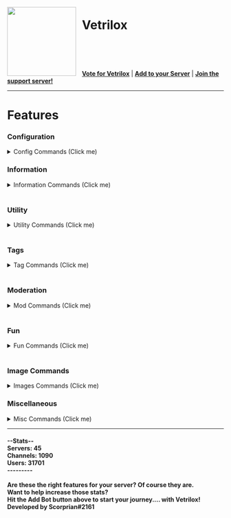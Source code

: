 <html><head></head><body><p><img style="margin-right:1em" width="160px" align="left" src="https://rendernetwork.co/vetriloxtrans.png"></p>
<span title="Vetrilox is a multi-purpose bot with Moderation, Utility and fun commands"><h1>Vetrilox</h1></span>
<br><br><br><br>
<nav>
  <a style="font-weight:bold" href="#">Vote for Vetrilox</a> |
  <a style="font-weight:bold" href="https://discord.com/oauth2/authorize?client_id=492476933808979979&scope=bot&permissions=76870">Add to your Server</a> |
  <a style="font-weight:bold" href="https://discord.gg/sxDtd43">Join the support server!</a>
</nav>
<hr>
<h1><b>Features</b></h1>

<h3><b>Configuration</b></h3>
<details>
  <summary>Config Commands (Click me)</summary>
<table>
<thead>
<tr>
<th style="text-align:left">Command</th>
<th style="text-align:left">Function</th>
</tr>
</thead>
<tbody>
<tr>
<td style="text-align:left">Prefix</td>
  <td style="text-align:left">Shows and Changes the bot prefix</td>
</tr>
<tr>
<td style="text-align:left">SetSuggestionsChannel</td>
  <td style="text-align:left">Sets the servers suggestions channel, used by the bots suggest command</td>
</tr>

</tbody>
</table>
</details>
<h3>Information</h3>
<details>
  <summary>Information Commands (Click me)</summary>
<table>
<thead>
<tr>
<th style="text-align:left">Command</th>
<th style="text-align:left">Function</th>
</tr>
</thead>
<tbody>
<tr>
<td style="text-align:left">Serverinfo</td>
<td style="text-align:left">Displays info about current server</td>
</tr>
<tr>
<td style="text-align:left">Botinfo</td>
<td style="text-align:left">Displays info about Vetrilox itself</td>
</tr>
<tr>
<td style="text-align:left">Roleinfo</td>
<td style="text-align:left">Displays info about specified role</td>
</tr>
<tr>
<td style="text-align:left">Uptime</td>
<td style="text-align:left">Displays how long the bot has been online for</td>
</tr>
<tr>
<td style="text-align:left">Invite</td>
<td style="text-align:left">Displays the invite link</td>
</tr>
<tr>
<td style="text-align:left">Support</td>
<td style="text-align:left">Displays the support server link</td>
</tr>
<tr>
<td style="text-align:left">Vote</td>
<td style="text-align:left">Displays the <a href="https://top.gg">top.gg</a> and <a href="https://discord.boats">discord.boats</a> vote link</td>
</tr>
</tbody>
</table>
</details><br>
  

<h3><b>Utility</b></h3>
<details>
  <summary>Utility Commands (Click me)</summary>
<table>
<thead>
<tr>
<th style="text-align:left">Command</th>
<th style="text-align:left">Function</th>
</tr>
</thead>
<tbody>
<tr>
<td style="text-align:left">Weather</td>
<td style="text-align:left">Displays weather info about specified location</td>
</tr>
<tr>
<td style="text-align:left">Gameinfo[Vote Only]</td>
<td style="text-align:left">Displays info about specified steam game</td>
</tr>
<tr>
<td style="text-align:left">Hastebin[Vote Only]</td>
<td style="text-align:left">Sends you specified text to a new hastebin link</td>
</tr>
<tr>
<td style="text-align:left">MorseCode[Vote Only]</td>
<td style="text-align:left">Translates specified text into morsecode</td>
</tr>
<tr>
<td style="text-align:left">Qrcode[Vote Only]</td>
<td style="text-align:left">Turns your specified text into a qrcode</td>
</tr>
</tbody>
</table>
</details><br>

<h3><b>Tags</b></h3>
<details>
  <summary>Tag Commands (Click me)</summary>
<table>
<thead>
<tr>
<th style="text-align:left">Command</th>
<th style="text-align:left">Function</th>
</tr>
</thead>
<tbody>
<tr>
<td style="text-align:left">Tag-setup</td>
<td style="text-align:left">Sets up tags in your server</td>
</tr>
<tr>
<td style="text-align:left">Tag-create</td>
<td style="text-align:left">Creates a tag</td>
</tr>
<tr>
<td style="text-align:left">Tag-delete</td>
<td style="text-align:left">Deletes a tag</td>
</tr>
<tr>
<td style="text-align:left">Tag</td>
<td style="text-align:left">Displays a tag</td>
</tr>
</tbody>
</table>
</details><br>

<h3><b>Moderation</b></h3>
<details>
  <summary>Mod Commands (Click me)</summary>
<table>
<thead>
<tr>
<th style="text-align:left">Command</th>
<th style="text-align:left">Function</th>
</tr>
</thead>
<tbody>
<tr>
<td style="text-align:left">Ban</td>
<td style="text-align:left">Bans specified member</td>
</tr>
<tr>
<td style="text-align:left">Unban</td>
<td style="text-align:left">Unbans specified member</td>
</tr>
<tr>
<td style="text-align:left">Mute</td>
<td style="text-align:left">Mutes specified member for a specified amount of time</td>
</tr>
<tr>
<td style="text-align:left">Unmute</td>
<td style="text-align:left">Unmutes specified muted member</td>
</tr>
<tr>
<td style="text-align:left">Kick</td>
<td style="text-align:left">Kicks specified member</td>
</tr>
<tr>
<td style="text-align:left">Purge</td>
<td style="text-align:left">Clears specified number of messages</td>
</tr>
<tr>
<td style="text-align:left">Whois</td>
<td style="text-align:left">Sends information about specified member</td>
</tr>
</tbody>
</table>
</details>

<br>
<h3><b>Fun</b></h3>
<details>
  <summary>Fun Commands (Click me)</summary>
<table>
<thead>
<tr>
<th style="text-align:left">Command</th>
<th style="text-align:left">Function</th>
</tr>
</thead>
<tbody>
<tr>
<td style="text-align:left">8Ball</td>
<td style="text-align:left">Answers your question with a random answer</td>
</tr>
<tr>
<td style="text-align:left">Love</td>
<td style="text-align:left">Tells you how much you love the mentioned user</td>
</tr>
<tr>
<td style="text-align:left">Meme</td>
<td style="text-align:left">Sends you a meme from a random meme subreddit</td>
</tr>
<tr>
<td style="text-align:left">Avatar</td>
<td style="text-align:left">Sends you your own avatar</td>
</tr>
<tr>
<td style="text-align:left">Clapify</td>
<td style="text-align:left">Clapifies your specified text</td>
</tr>
<tr>
<td style="text-align:left">Trump</td>
<td style="text-align:left">Sends you a random trump quote</td>
</tr>
<tr>
<td style="text-align:left">FMK</td>
<td style="text-align:left">Do you f*ck, marry or kill the specified user?</td>
</tr>
<tr>
<td style="text-align:left">Joke</td>
<td style="text-align:left">Sends you a random dad joke</td>
</tr>
<tr>
<td style="text-align:left">Random Number</td>
<td style="text-align:left">Chooses a number between 1 and your specified maximum</td>
</tr>

</tbody>
</table>
</details><br>

<h3><b>Image Commands</b></h3>
<details>
  <summary>Images Commands (Click me)</summary>
<table>
<thead>
<tr>
<th style="text-align:left">Command</th>
<th style="text-align:left">Function</th>
</tr>
</thead>
<tbody>
<tr>
<td style="text-align:left">Cat</td>
</tr>
<tr>
<td style="text-align:left">Rabbit</td>
</tr>
<tr>
<td style="text-align:left">Aww</td>
</tr>
<tr>
<td style="text-align:left">Budgie</td>
</tr>
<tr>
<td style="text-align:left">Chinchilla</td>
</tr>
<tr>
<td style="text-align:left">Fox</td>
</tr>
<tr>
<td style="text-align:left">Mice</td>
</tr>
<tr>
<td style="text-align:left">Rat</td>
</tr>
<tr>
<td style="text-align:left">Wolf</td>
</tr>
<tr>
<td style="text-align:left">Guitar</td>
</tr>
<tr>
<td style="text-align:left">Bass</td>
</tr>
<tr>
<td style="text-align:left">Drums</td>
</tr>
<tr>
<td style="text-align:left">Piano</td>
</tr>
<tr>
<td style="text-align:left">Mustang</td>
</tr>
<tr>
<td style="text-align:left">Cayman</td>
</tr>
<tr>
<td style="text-align:left">Meme</td>
</tr>
</tbody>
</table>
</details>

<h3><b>Miscellaneous</b></h3>
<details>
  <summary>Misc Commands (Click me)</summary>
<table>
<thead>
<tr>
<th style="text-align:left">Command</th>
<th style="text-align:left">Function</th>
</tr>
</thead>
<tbody>
<tr>
<td style="text-align:left">Ping</td>
</tr>
<tr>
<td style="text-align:left">Prefix</td>
  <td style="text-align:left">Shows and Changes the bot prefix</td>
</tr>

</tbody>
</table>
</details>





<hr>
<h4>
--Stats--<br>
Servers: 45<br>
Channels: 1090<br>
Users: 31701<br>
---------<br>
  <br>
Are these the right features for your server? Of course they are.<br>
Want to help increase those stats?<br>
Hit the Add Bot button above to start your journey.... with Vetrilox!  <br>
Developed by Scorprian#2161  <br>
</h4>
